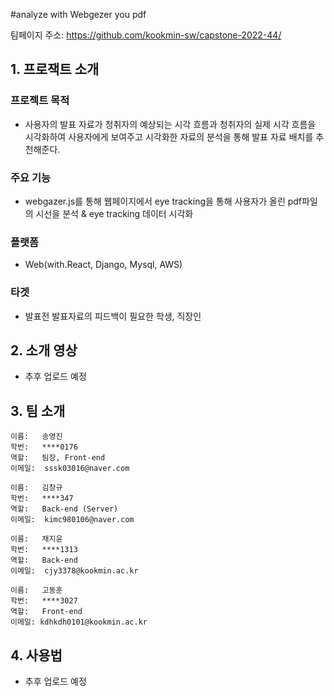 #analyze with Webgezer you pdf

팀페이지 주소: https://github.com/kookmin-sw/capstone-2022-44/





## 1. 프로잭트 소개

### 프로젝트 목적

* 사용자의 발표 자료가 청취자의 예상되는 시각 흐름과 청취자의 실제 시각 흐름을 시각화하여 사용자에게 보여주고 시각화한 자료의 분석을 통해 발표 자료 배치를 추천해준다.

            
### 주요 기능

* webgazer.js를 통해 웹페이지에서 eye tracking을 통해 사용자가 올린 pdf파일의 시선을 분석 & eye tracking 데이터 시각화

### 플랫폼

* Web(with.React, Django, Mysql, AWS)

### 타겟

* 발표전 발표자료의 피드백이 필요한 학생, 직장인



## 2. 소개 영상
* 추후 업로드 예정


## 3. 팀 소개
~~~~~~~~~~
이름:   송영진
학번:   ****0176
역할:   팀장, Front-end
이메일:  sssk03016@naver.com
~~~~~~~~~~
~~~~~~~~~~
이름:   김창규
학번:   ****347
역할:   Back-end (Server)
이메일:  kimc980106@naver.com
~~~~~~~~~~
~~~~~~~~~~
이름:   채지윤
학번:   ****1313
역할:   Back-end
이메일:  cjy3378@kookmin.ac.kr
~~~~~~~~~~
~~~~~~~~~~
이름:   고동훈
학번:   ****3027
역할:   Front-end
이메일: kdhkdh0101@kookmin.ac.kr
~~~~~~~~~~



## 4. 사용법

* 추후 업로드 예정

